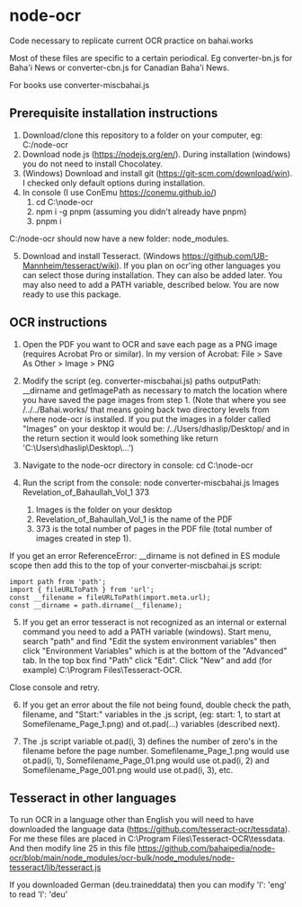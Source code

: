 # node-ocr

Code necessary to replicate current OCR practice on bahai.works

Most of these files are specific to a certain periodical. Eg converter-bn.js
for Baha'i News or converter-cbn.js for Canadian Baha'i News.

For books use converter-miscbahai.js

## Prerequisite installation instructions

1. Download/clone this repository to a folder on your computer, eg: C:/node-ocr
2. Download node.js (https://nodejs.org/en/). During installation (windows) you do not need to install Chocolatey.
3. (Windows) Download and install git (https://git-scm.com/download/win). I checked only default options during installation. 
4. In console (I use ConEmu https://conemu.github.io/)    
    1. cd C:\node-ocr
    2. npm i -g pnpm (assuming you didn't already have pnpm)
    3. pnpm i

C:/node-ocr should now have a new folder: node_modules.

5. Download and install Tesseract. (Windows https://github.com/UB-Mannheim/tesseract/wiki). If you plan on ocr'ing other languages you can select those during installation. They can also be added later. You may also need to add a PATH variable, described below.
You are now ready to use this package.




## OCR instructions

1. Open the PDF you want to OCR and save each page as a PNG image (requires Acrobat Pro or similar). In my version of Acrobat: File > Save As Other > Image > PNG

2. Modify the script (eg. converter-miscbahai.js) paths outputPath: __dirname and getImagePath as necessary to match the location where you have saved the page images from step 1. (Note that where you see /../../Bahai.works/ that means going back two directory levels from where node-ocr is installed. If you put the images in a folder called "Images" on your desktop it would be: /../Users/dhaslip/Desktop/ and in the return section it would look something like return 'C:\\Users\\dhaslip\\Desktop\\...')

3. Navigate to the node-ocr directory in console: cd C:\node-ocr

4. Run the script from the console: node converter-miscbahai.js Images Revelation_of_Bahaullah_Vol_1 373
    1. Images is the folder on your desktop
    2. Revelation_of_Bahaullah_Vol_1 is the name of the PDF
    3. 373 is the total number of pages in the PDF file (total number of images created in step 1). 

If you get an error ReferenceError: __dirname is not defined in ES module scope then add this to the top of your converter-miscbahai.js script:

```
import path from 'path';
import { fileURLToPath } from 'url';
const __filename = fileURLToPath(import.meta.url);
const __dirname = path.dirname(__filename);
```

5. If you get an error tesseract is not recognized as an internal or external command you need to add a PATH variable (windows). Start menu, search "path" and find "Edit the system environment variables" then click "Environment Variables" which is at the bottom of the "Advanced" tab. In the top box find "Path" click "Edit". Click "New" and add (for example) C:\Program Files\Tesseract-OCR. 

Close console and retry.

6. If you get an error about the file not being found, double check the path, filename, and "Start:" variables in the .js script, (eg: start: 1, to start at Somefilename_Page_1.png) and ot.pad(...) variables (described next).

7. The .js script variable ot.pad(i, 3) defines the number of zero's in the filename before the page number. Somefilename_Page_1.png would use ot.pad(i, 1), Somefilename_Page_01.png would use ot.pad(i, 2) and Somefilename_Page_001.png would use ot.pad(i, 3), etc.

## Tesseract in other languages

To run OCR in a language other than English you will need to have downloaded the language data (https://github.com/tesseract-ocr/tessdata). For me
these files are placed in C:\Program Files\Tesseract-OCR\tessdata. And then modify line 25 in this file
https://github.com/bahaipedia/node-ocr/blob/main/node_modules/ocr-bulk/node_modules/node-tesseract/lib/tesseract.js

If you downloaded German (deu.traineddata) then you can modify  'l': 'eng' to read  'l': 'deu'
